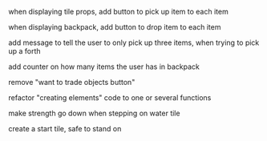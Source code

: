 when displaying tile props, add button to pick up item to each item

when displaying backpack, add button to drop item to each item

add message to tell the user to only pick up three items, when trying to pick up a forth

add counter on how many items the user has in backpack

remove "want to trade objects button"

refactor "creating elements" code to one or several functions

make strength go down when stepping on water tile

create a start tile, safe to stand on